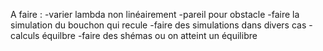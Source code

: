 A faire : 
-varier lambda non linéairement
-pareil pour obstacle
-faire la simulation du bouchon qui recule
-faire des simulations dans divers cas
-calculs équilbre
-faire des shémas ou on atteint un équilibre